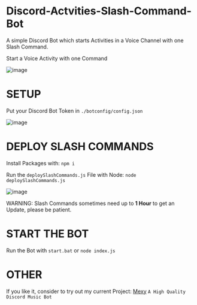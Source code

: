 # Discord-Actvities-Slash-Command-Bot
A simple Discord Bot which starts Activities in a Voice Channel with one Slash Command.

Start a Voice Activity with one Command

![image](https://user-images.githubusercontent.com/83754157/159768237-b5ff91b2-b44e-4dc8-a0ca-21b1071e155f.png)


# SETUP

Put your Discord Bot Token in `./botconfig/config.json`

![image](https://user-images.githubusercontent.com/83754157/159768400-e6cf78cf-703a-448b-bfe3-91abc3a3538c.png)


# DEPLOY SLASH COMMANDS

Install Packages with: `npm i`

Run the `deploySlashCommands.js` File with Node: `node deploySlashCommands.js`

![image](https://user-images.githubusercontent.com/83754157/159768691-1d1eb855-796d-4192-a080-af25ad2d0550.png)


WARNING: Slash Commands sometimes need up to **1 Hour** to get an Update, please be patient.


# START THE BOT

Run the Bot with `start.bat` or `node index.js`



# OTHER
If you like it, consider to try out my current Project: [Mexy](https://discord.com/api/oauth2/authorize?client_id=891686988208558160&permissions=66447424&scope=bot%20applications.commands) `A High Quality Discord Music Bot`



